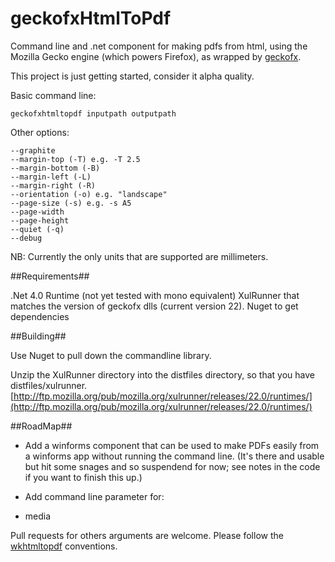 geckofxHtmlToPdf
================

Command line and .net component for making pdfs from html, using the Mozilla Gecko engine (which powers Firefox), as wrapped by [geckofx](https://bitbucket.org/geckofx "geckofx").

This project is just getting started, consider it alpha quality.

Basic command line:

    geckofxhtmltopdf inputpath outputpath

Other options:

    --graphite
	--margin-top (-T) e.g. -T 2.5
	--margin-bottom (-B)
	--margin-left (-L)
	--margin-right (-R)
    --orientation (-o) e.g. "landscape"
	--page-size (-s) e.g. -s A5
	--page-width
	--page-height
    --quiet (-q)
	--debug

NB: Currently the only units that are supported are millimeters.

##Requirements##

.Net 4.0 Runtime (not yet tested with mono equivalent)
XulRunner that matches the version of geckofx dlls (current version 22).
Nuget to get dependencies

##Building##

Use Nuget to pull down the commandline library.

Unzip the XulRunner directory into the distfiles directory, so that you have distfiles/xulrunner.
[http://ftp.mozilla.org/pub/mozilla.org/xulrunner/releases/22.0/runtimes/](http://ftp.mozilla.org/pub/mozilla.org/xulrunner/releases/22.0/runtimes/)

##RoadMap##

- Add a winforms component that can be used to make PDFs easily from a winforms app without running the command line. (It's there and usable but hit some snages and so suspendend for now; see notes in the code if you want to finish this up.)

- Add command line parameter for:
 -  media
 
Pull requests for  others arguments are welcome. Please follow the [wkhtmltopdf](http://code.google.com/p/wkhtmltopdf/ "wkhtmltopdf") conventions.


